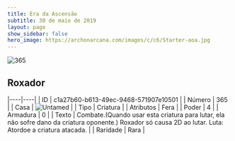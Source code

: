 ```yaml
---
title: Era da Ascensão
subtitle: 30 de maio de 2019
layout: page
show_sidebar: false
hero_image: https://archonarcana.com/images/c/c6/Starter-aoa.jpg
---
```


![365](https://cdn.keyforgegame.com/media/card_front/pt/435_365_H6C9CQ69JCW8_pt.png)

## Roxador

|----|----|
| ID | c1a27b60-b613-49ec-9468-571907e10501 |
| Número | 365 |
| Casa | ![Untamed](https://archonarcana.com/images/thumb/b/bd/Untamed.png/22px-Untamed.png "Indomados") |
| Tipo | Criatura |
| Atributos | Fera |
| Poder | 4 |
| Armadura | 0 |
| Texto | Combate.(Quando usar esta criatura para lutar, ela não sofre dano da  criatura oponente.)Roxador só causa 2D ao lutar.Luta: Atordoe a criatura atacada. |
| Raridade | Rara |
